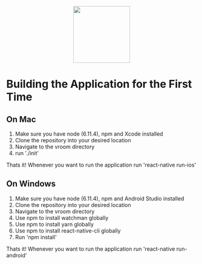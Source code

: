 <p align="center">
	<img src="https://github.com/eltoncrego/vroom-app/blob/master/assets/companylogofullv2.png?raw=true" width="150">
</p>

# Building the Application for the First Time
## On Mac
1. Make sure you have node (6.11.4), npm and Xcode installed
2. Clone the repository into your desired location
3. Navigate to the vroom directory
4. run './init'

Thats it! Whenever you want to run the application run 'react-native run-ios'

## On Windows
1. Make sure you have node (6.11.4), npm and Android Studio installed
2. Clone the repository into your desired location
3. Navigate to the vroom directory
4. Use npm to install watchman globally
5. Use npm to install yarn globally
6. Use npm to install react-native-cli globally
7. Run 'npm install'

Thats it! Whenever you want to run the application run 'react-native run-android'
